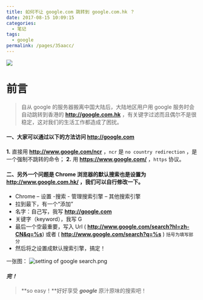 ```yaml
---
title: 如何不让 google.com 跳转到 google.com.hk ？
date: 2017-08-15 10:09:15
categories: 
  - 笔记
tags: 
  - google
permalink: /pages/35aacc/
---
```


![](https://static.itzhangbao.com/img/1240-20200902185656905.png)

# 前言

> 自从 google 的服务器搬离中国大陆后，大陆地区用户用 google 服务时会自动跳转到香港的 **http://google.com.hk** ，有关键字过滤而且偶尔不是很稳定，这对我们的生活工作都造成了困扰。

#### 一、大家可以通过以下的方法访问 **http://google.com**

**1.** 直接用 **http://www.google.com/ncr** ，`ncr` 是 `no country redirection` ，是一个强制不跳转的命令；
**2.** 用 **https://www.google.com/** ，`https` 协议。

#### 二、另外一个问题是 Chrome 浏览器的默认搜索也是设置为 **http://www.google.com.hk/** ，我们可以自行修改一下。

- Chrome – 设置 -搜索 - 管理搜索引擎 – 其他搜索引擎
- 拉到最下，有一个“添加”
- 名字：自己写，我写 **http://google.com**
- 关键字（keyword），我写 G
- 最后一个空最重要，写入 Url ( **http://www.google.com/search?hl=zh-CN&q=%s**) 或者 ( **http://www.google.com/search?q=%s** ) `括号为填写部分`
- 然后将之设置成默认搜索引擎，搞定！

一张图：
![setting of google search.png](https://static.itzhangbao.com/img/1240-20200902185704192.png)

#### **_完！_**

> **so easy！**好好享受 **_google_** 原汁原味的搜索吧！

